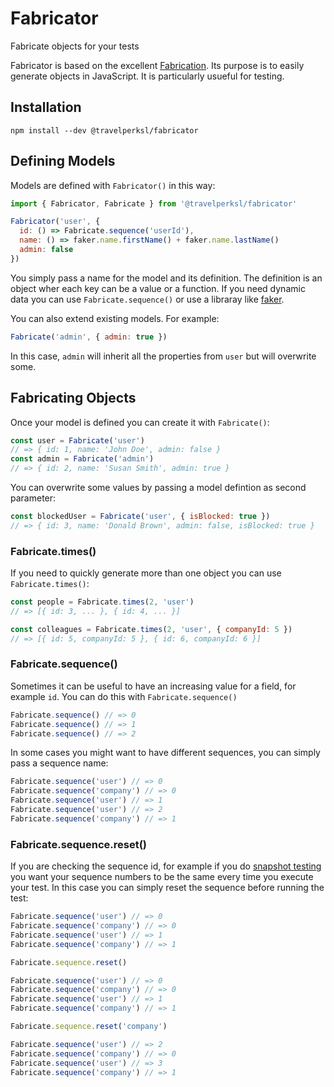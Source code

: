 Fabricator
==========

Fabricate objects for your tests



Fabricator is based on the excellent [Fabrication](https://www.fabricationgem.org/). Its purpose is to easily generate objects in JavaScript. It is particularly usueful for testing.



## Installation

`npm install --dev @travelperksl/fabricator`



## Defining Models

Models are defined with `Fabricator()` in this way:

```js
import { Fabricator, Fabricate } from '@travelperksl/fabricator'

Fabricator('user', {
  id: () => Fabricate.sequence('userId'),
  name: () => faker.name.firstName() + faker.name.lastName()
  admin: false
})
```

You simply pass a name for the model and its definition. The definition is an object wher each key can be a value or a function. If you need dynamic data you can use `Fabricate.sequence()` or use a libraray like [faker](https://www.npmjs.com/package/faker).



You can also extend existing models. For example:

```js
Fabricate('admin', { admin: true })
```

In this case, `admin` will inherit all the properties from `user` but will overwrite some.



## Fabricating Objects

Once your model is defined you can create it with `Fabricate()`:

```js
const user = Fabricate('user')
// => { id: 1, name: 'John Doe', admin: false }
const admin = Fabricate('admin')
// => { id: 2, name: 'Susan Smith', admin: true }
```



You can overwrite some values by passing a model defintion as second parameter:

```js
const blockedUser = Fabricate('user', { isBlocked: true })
// => { id: 3, name: 'Donald Brown', admin: false, isBlocked: true }
```



### Fabricate.times()

If you need to quickly generate more than one object you can use `Fabricate.times()`:

```js
const people = Fabricate.times(2, 'user')
// => [{ id: 3, ... }, { id: 4, ... }]

const colleagues = Fabricate.times(2, 'user', { companyId: 5 })
// => [{ id: 5, companyId: 5 }, { id: 6, companyId: 6 }]
```



### Fabricate.sequence()

Sometimes it can be useful to have an increasing value for a field, for example `id`. You can do this with `Fabricate.sequence()`

```js
Fabricate.sequence() // => 0
Fabricate.sequence() // => 1
Fabricate.sequence() // => 2
```

In some cases you might want to have different sequences, you can simply pass a sequence name:

```js
Fabricate.sequence('user') // => 0
Fabricate.sequence('company') // => 0
Fabricate.sequence('user') // => 1
Fabricate.sequence('user') // => 2
Fabricate.sequence('company') // => 1
```



### Fabricate.sequence.reset()

If you are checking the sequence id, for example if you do [snapshot testing](https://facebook.github.io/jest/docs/en/snapshot-testing.html) you want your sequence numbers to be the same every time you execute your test. In this case you can simply reset the sequence before running the test:

```js
Fabricate.sequence('user') // => 0
Fabricate.sequence('company') // => 0
Fabricate.sequence('user') // => 1
Fabricate.sequence('company') // => 1

Fabricate.sequence.reset()

Fabricate.sequence('user') // => 0
Fabricate.sequence('company') // => 0
Fabricate.sequence('user') // => 1
Fabricate.sequence('company') // => 1

Fabricate.sequence.reset('company')

Fabricate.sequence('user') // => 2
Fabricate.sequence('company') // => 0
Fabricate.sequence('user') // => 3
Fabricate.sequence('company') // => 1
```
